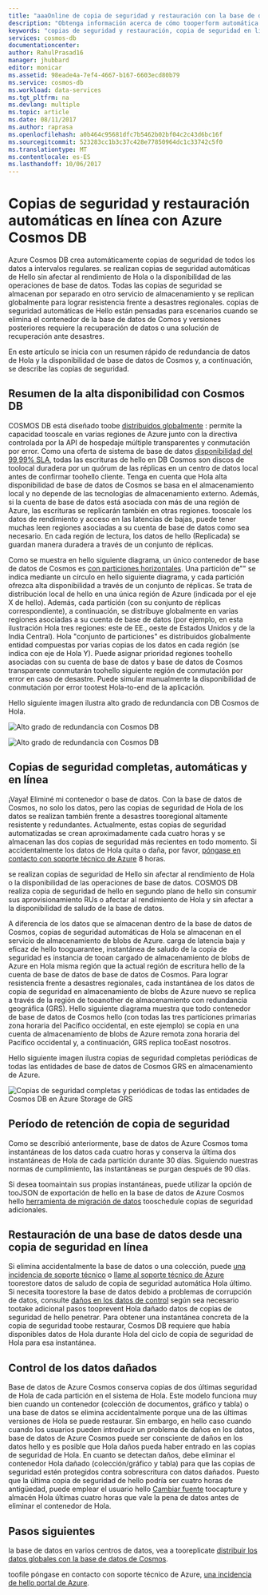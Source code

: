 ```yaml
---
title: "aaaOnline de copia de seguridad y restauración con la base de datos de Azure Cosmos | Documentos de Microsoft"
description: "Obtenga información acerca de cómo tooperform automática de copia de seguridad y restauración en una base de datos de la base de datos de Azure Cosmos."
keywords: "copias de seguridad y restauración, copia de seguridad en línea"
services: cosmos-db
documentationcenter: 
author: RahulPrasad16
manager: jhubbard
editor: monicar
ms.assetid: 98eade4a-7ef4-4667-b167-6603ecd80b79
ms.service: cosmos-db
ms.workload: data-services
ms.tgt_pltfrm: na
ms.devlang: multiple
ms.topic: article
ms.date: 08/11/2017
ms.author: raprasa
ms.openlocfilehash: a0b464c95681dfc7b5462b02bf04c2c43d6bc16f
ms.sourcegitcommit: 523283cc1b3c37c428e77850964dc1c33742c5f0
ms.translationtype: MT
ms.contentlocale: es-ES
ms.lasthandoff: 10/06/2017
---
```

# <a name="automatic-online-backup-and-restore-with-azure-cosmos-db"></a>Copias de seguridad y restauración automáticas en línea con Azure Cosmos DB
Azure Cosmos DB crea automáticamente copias de seguridad de todos los datos a intervalos regulares. se realizan copias de seguridad automáticas de Hello sin afectar al rendimiento de Hola o la disponibilidad de las operaciones de base de datos. Todas las copias de seguridad se almacenan por separado en otro servicio de almacenamiento y se replican globalmente para lograr resistencia frente a desastres regionales. copias de seguridad automáticas de Hello están pensadas para escenarios cuando se elimina el contenedor de la base de datos de Comos y versiones posteriores requiere la recuperación de datos o una solución de recuperación ante desastres.  

En este artículo se inicia con un resumen rápido de redundancia de datos de Hola y la disponibilidad de base de datos de Cosmos y, a continuación, se describe las copias de seguridad. 

## <a name="high-availability-with-cosmos-db---a-recap"></a>Resumen de la alta disponibilidad con Cosmos DB
COSMOS DB está diseñado toobe [distribuidos globalmente](distribute-data-globally.md) : permite la capacidad tooscale en varias regiones de Azure junto con la directiva controlada por la API de hospedaje múltiple transparentes y conmutación por error. Como una oferta de sistema de base de datos [disponibilidad del 99,99% SLA](https://azure.microsoft.com/support/legal/sla/cosmos-db), todas las escrituras de hello en DB Cosmos son discos de toolocal duradera por un quórum de las réplicas en un centro de datos local antes de confirmar toohello cliente. Tenga en cuenta que Hola alta disponibilidad de base de datos de Cosmos se basa en el almacenamiento local y no depende de las tecnologías de almacenamiento externo. Además, si la cuenta de base de datos está asociada con más de una región de Azure, las escrituras se replicarán también en otras regiones. tooscale los datos de rendimiento y acceso en las latencias de bajas, puede tener muchas leen regiones asociadas a su cuenta de base de datos como sea necesario. En cada región de lectura, los datos de hello (Replicada) se guardan manera duradera a través de un conjunto de réplicas.  

Como se muestra en hello siguiente diagrama, un único contenedor de base de datos de Cosmos es [con particiones horizontales](partition-data.md). Una partición de"" se indica mediante un círculo en hello siguiente diagrama, y cada partición ofrezca alta disponibilidad a través de un conjunto de réplicas. Se trata de distribución local de hello en una única región de Azure (indicada por el eje X de hello). Además, cada partición (con su conjunto de réplicas correspondiente), a continuación, se distribuye globalmente en varias regiones asociadas a su cuenta de base de datos (por ejemplo, en esta ilustración Hola tres regiones: este de EE., oeste de Estados Unidos y de la India Central). Hola "conjunto de particiones" es distribuidos globalmente entidad compuestas por varias copias de los datos en cada región (se indica con eje de Hola Y). Puede asignar prioridad regiones toohello asociadas con su cuenta de base de datos y base de datos de Cosmos transparente conmutarán toohello siguiente región de conmutación por error en caso de desastre. Puede simular manualmente la disponibilidad de conmutación por error tootest Hola-to-end de la aplicación.  

Hello siguiente imagen ilustra alto grado de redundancia con DB Cosmos de Hola.

![Alto grado de redundancia con Cosmos DB](./media/online-backup-and-restore/redundancy.png)

![Alto grado de redundancia con Cosmos DB](./media/online-backup-and-restore/global-distribution.png)

## <a name="full-automatic-online-backups"></a>Copias de seguridad completas, automáticas y en línea
¡Vaya! Eliminé mi contenedor o base de datos. Con la base de datos de Cosmos, no solo los datos, pero las copias de seguridad de Hola de los datos se realizan también frente a desastres tooregional altamente resistente y redundantes. Actualmente, estas copias de seguridad automatizadas se crean aproximadamente cada cuatro horas y se almacenan las dos copias de seguridad más recientes en todo momento. Si accidentalmente los datos de Hola quita o daña, por favor, [póngase en contacto con soporte técnico de Azure](https://azure.microsoft.com/support/options/) 8 horas. 

se realizan copias de seguridad de Hello sin afectar al rendimiento de Hola o la disponibilidad de las operaciones de base de datos. COSMOS DB realiza copia de seguridad de hello en segundo plano de hello sin consumir sus aprovisionamiento RUs o afectar al rendimiento de Hola y sin afectar a la disponibilidad de saludo de la base de datos. 

A diferencia de los datos que se almacenan dentro de la base de datos de Cosmos, copias de seguridad automáticas de Hola se almacenan en el servicio de almacenamiento de blobs de Azure. carga de latencia baja y eficaz de hello tooguarantee, instantánea de saludo de la copia de seguridad es instancia de tooan cargado de almacenamiento de blobs de Azure en Hola misma región que la actual región de escritura hello de la cuenta de base de datos de base de datos de Cosmos. Para lograr resistencia frente a desastres regionales, cada instantánea de los datos de copia de seguridad en almacenamiento de blobs de Azure nuevo se replica a través de la región de tooanother de almacenamiento con redundancia geográfica (GRS). Hello siguiente diagrama muestra que todo contenedor de base de datos de Cosmos hello (con todas las tres particiones primarias zona horaria del Pacífico occidental, en este ejemplo) se copia en una cuenta de almacenamiento de blobs de Azure remota zona horaria del Pacífico occidental y, a continuación, GRS replica tooEast nosotros. 

Hello siguiente imagen ilustra copias de seguridad completas periódicas de todas las entidades de base de datos de Cosmos GRS en almacenamiento de Azure.

![Copias de seguridad completas y periódicas de todas las entidades de Cosmos DB en Azure Storage de GRS](./media/online-backup-and-restore/automatic-backup.png)

## <a name="backup-retention-period"></a>Período de retención de copia de seguridad
Como se describió anteriormente, base de datos de Azure Cosmos toma instantáneas de los datos cada cuatro horas y conserva la última dos instantáneas de Hola de cada partición durante 30 días. Siguiendo nuestras normas de cumplimiento, las instantáneas se purgan después de 90 días.

Si desea toomaintain sus propias instantáneas, puede utilizar la opción de tooJSON de exportación de hello en la base de datos de Azure Cosmos hello [herramienta de migración de datos](import-data.md#export-to-json-file) tooschedule copias de seguridad adicionales. 

## <a name="restoring-a-database-from-an-online-backup"></a>Restauración de una base de datos desde una copia de seguridad en línea
Si elimina accidentalmente la base de datos o una colección, puede [una incidencia de soporte técnico](https://portal.azure.com/?#blade/Microsoft_Azure_Support/HelpAndSupportBlade) o [llame al soporte técnico de Azure](https://azure.microsoft.com/support/options/) toorestore datos de saludo de copia de seguridad automática Hola último. Si necesita toorestore la base de datos debido a problemas de corrupción de datos, consulte [daños en los datos de control](#handling-data-corruption) según sea necesario tootake adicional pasos tooprevent Hola dañado datos de copias de seguridad de hello penetrar. Para obtener una instantánea concreta de la copia de seguridad toobe restaurar, Cosmos DB requiere que había disponibles datos de Hola durante Hola del ciclo de copia de seguridad de Hola para esa instantánea.

## <a name="handling-data-corruption"></a>Control de los datos dañados
Base de datos de Azure Cosmos conserva copias de dos últimas seguridad de Hola de cada partición en el sistema de Hola. Este modelo funciona muy bien cuando un contenedor (colección de documentos, gráfico y tabla) o una base de datos se elimina accidentalmente porque una de las últimas versiones de Hola se puede restaurar. Sin embargo, en hello caso cuando cuando los usuarios pueden introducir un problema de daños en los datos, base de datos de Azure Cosmos puede ser consciente de daños en los datos hello y es posible que Hola daños pueda haber entrado en las copias de seguridad de Hola. En cuanto se detectan daños, debe eliminar el contenedor Hola dañado (colección/gráfico y tabla) para que las copias de seguridad estén protegidos contra sobrescritura con datos dañados. Puesto que la última copia de seguridad de hello podría ser cuatro horas de antigüedad, puede emplear el usuario hello [Cambiar fuente](change-feed.md) toocapture y almacén Hola últimas cuatro horas que vale la pena de datos antes de eliminar el contenedor de Hola.

## <a name="next-steps"></a>Pasos siguientes

la base de datos en varios centros de datos, vea a tooreplicate [distribuir los datos globales con la base de datos de Cosmos](distribute-data-globally.md). 

toofile póngase en contacto con soporte técnico de Azure, [una incidencia de hello portal de Azure](https://portal.azure.com/?#blade/Microsoft_Azure_Support/HelpAndSupportBlade).

